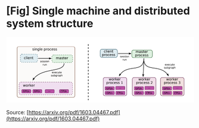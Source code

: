 # \[Fig\] Single machine and distributed system structure

![Single machine and distributed system structure](../.gitbook/assets/image.png)

Source: [https://arxiv.org/pdf/1603.04467.pdf](https://arxiv.org/pdf/1603.04467.pdf)

